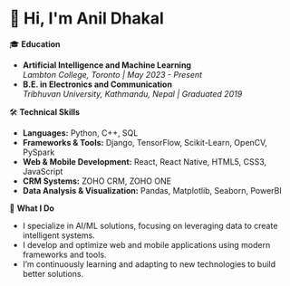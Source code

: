 # 👋 Hi, I'm Anil Dhakal

🎓 **Education**  
- **Artificial Intelligence and Machine Learning**  
  *Lambton College, Toronto | May 2023 - Present*
- **B.E. in Electronics and Communication**  
  *Tribhuvan University, Kathmandu, Nepal | Graduated 2019*

🛠️ **Technical Skills**
- **Languages:** Python, C++, SQL
- **Frameworks & Tools:** Django, TensorFlow, Scikit-Learn, OpenCV, PySpark
- **Web & Mobile Development:** React, React Native, HTML5, CSS3, JavaScript
- **CRM Systems:** ZOHO CRM, ZOHO ONE
- **Data Analysis & Visualization:** Pandas, Matplotlib, Seaborn, PowerBI

🌟 **What I Do**
- I specialize in AI/ML solutions, focusing on leveraging data to create intelligent systems.
- I develop and optimize web and mobile applications using modern frameworks and tools.
- I’m continuously learning and adapting to new technologies to build better solutions.
